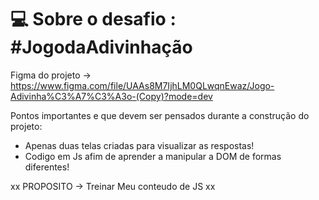 # 💻 Sobre o desafio : #JogodaAdivinhação

Figma do projeto -> https://www.figma.com/file/UAAs8M7IjhLM0QLwqnEwaz/Jogo-Adivinha%C3%A7%C3%A3o-(Copy)?mode=dev

Pontos importantes e que devem ser pensados durante a construção do projeto:

- Apenas duas telas criadas para visualizar as respostas!
- Codigo em Js afim de aprender a manipular a DOM de formas diferentes!


xx PROPOSITO -> Treinar Meu conteudo de JS xx